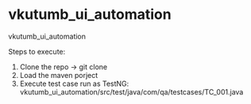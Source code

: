 # vkutumb_ui_automation
vkutumb_ui_automation

Steps to execute:
1. Clone the repo -> git clone <url>
2. Load the maven porject
3. Execute test case run as TestNG:  vkutumb_ui_automation/src/test/java/com/qa/testcases/TC_001.java 
